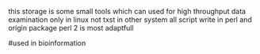this storage is some small tools which can used for high throughput data examination
only in linux
not txst in other system
all script  write in perl and origin package
perl 2 is most adaptfull

#used in bioinformation 
